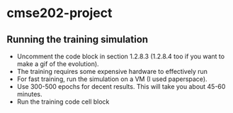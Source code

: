 # cmse202-project

## Running the training simulation
- Uncomment the code block in section 1.2.8.3 (1.2.8.4 too if you want to make a gif of the evolution).
- The training requires some expensive hardware to effectively run
- For fast training, run the simulation on a VM (I used paperspace).
- Use 300-500 epochs for decent results. This will take you about 45-60 minutes.
- Run the training code cell block
